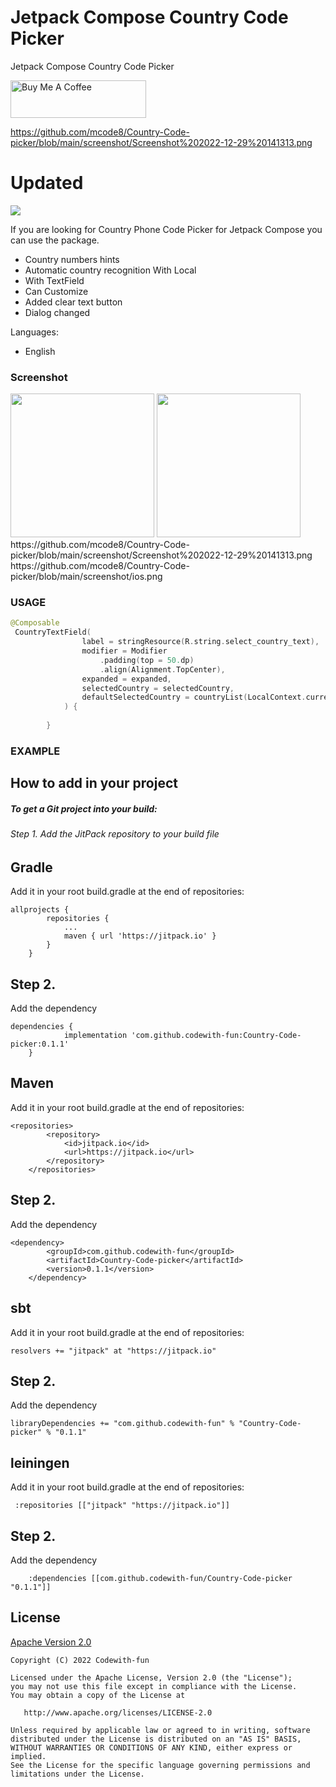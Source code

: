 # Jetpack Compose Country Code Picker

Jetpack Compose Country Code Picker

<a href="https://www.buymeacoffee.com/mcode" target="_blank"><img src="https://cdn.buymeacoffee.com/buttons/v2/default-yellow.png" alt="Buy Me A Coffee" style="height: 60px !important;width: 217px !important;" ></a>



https://github.com/mcode8/Country-Code-picker/blob/main/screenshot/Screenshot%202022-12-29%20141313.png

<h1>Updated</h1>

[![](https://jitpack.io/v/codewith-fun/Country-Code-picker.svg)](https://jitpack.io/#codewith-fun/Country-Code-picker)


If you are looking for Country Phone Code Picker for Jetpack Compose you can use the package.

* Country numbers hints
* Automatic country recognition With Local 
* With TextField
* Can Customize
* Added clear text button
* Dialog changed

Languages:

* English

<h3>Screenshot</h3>
<img src="https://github.com/mcode8/Country-Code-picker/blob/main/screenshot/ios.png" width="230">
<img src="https://github.com/mcode8/Country-Code-picker/blob/main/screenshot/Screenshot%202022-12-29%20141313.png" width="230">
https://github.com/mcode8/Country-Code-picker/blob/main/screenshot/Screenshot%202022-12-29%20141313.png
https://github.com/mcode8/Country-Code-picker/blob/main/screenshot/ios.png

<h3> USAGE </h3>

```kotlin
@Composable
 CountryTextField(
                label = stringResource(R.string.select_country_text),
                modifier = Modifier
                    .padding(top = 50.dp)
                    .align(Alignment.TopCenter),
                expanded = expanded,
                selectedCountry = selectedCountry,
                defaultSelectedCountry = countryList(LocalContext.current).single { it.code == "IN" }
            ) {
	    
	    }

```  

<h3> EXAMPLE </h3>


## How to add in your project
<h5>To get a Git project into your build:</h5>
<h6>Step 1. Add the JitPack repository to your build file</h6>

## Gradle
<p>Add it in your root build.gradle at the end of repositories:</p>

```
allprojects {
		repositories {
			...
			maven { url 'https://jitpack.io' }
		}
	}

```
## Step 2. 
<p>Add the dependency</p>

```
dependencies {
	        implementation 'com.github.codewith-fun:Country-Code-picker:0.1.1'
	}

```


## Maven
<p>Add it in your root build.gradle at the end of repositories:</p>

```
<repositories>
		<repository>
		    <id>jitpack.io</id>
		    <url>https://jitpack.io</url>
		</repository>
	</repositories>
```
## Step 2.
<p>Add the dependency</p>

```
<dependency>
	    <groupId>com.github.codewith-fun</groupId>
	    <artifactId>Country-Code-picker</artifactId>
	    <version>0.1.1</version>
	</dependency>
```


## sbt
<p>Add it in your root build.gradle at the end of repositories:</p>

```
resolvers += "jitpack" at "https://jitpack.io"
```
## Step 2.
<p>Add the dependency</p>

```
libraryDependencies += "com.github.codewith-fun" % "Country-Code-picker" % "0.1.1"	
```


## leiningen
<p>Add it in your root build.gradle at the end of repositories:</p>

```
 :repositories [["jitpack" "https://jitpack.io"]]
```
## Step 2.
<p>Add the dependency</p>

```
	:dependencies [[com.github.codewith-fun/Country-Code-picker "0.1.1"]]	

```


## License

[Apache Version 2.0](http://www.apache.org/licenses/LICENSE-2.0.html)

    Copyright (C) 2022 Codewith-fun

    Licensed under the Apache License, Version 2.0 (the "License");
    you may not use this file except in compliance with the License.
    You may obtain a copy of the License at

       http://www.apache.org/licenses/LICENSE-2.0

    Unless required by applicable law or agreed to in writing, software
    distributed under the License is distributed on an "AS IS" BASIS,
    WITHOUT WARRANTIES OR CONDITIONS OF ANY KIND, either express or implied.
    See the License for the specific language governing permissions and
    limitations under the License.

